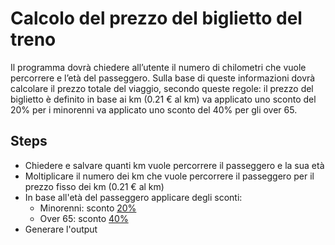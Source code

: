 Calcolo del prezzo del biglietto del treno
===
Il programma dovrà chiedere all’utente il numero di chilometri che vuole percorrere e l’età del passeggero.
Sulla base di queste informazioni dovrà calcolare il prezzo totale del viaggio, secondo queste regole:
il prezzo del biglietto è definito in base ai km (0.21 € al km)
va applicato uno sconto del 20% per i minorenni
va applicato uno sconto del 40% per gli over 65.

## Steps
- Chiedere e salvare quanti km vuole percorrere il passeggero e la sua età 
- Moltiplicare il numero dei km che vuole percorrere il passeggero per il prezzo fisso dei km (0.21 € al km)
- In base all'età del passeggero applicare degli sconti:
   - Minorenni: sconto [20%]()
   - Over 65: sconto [40%]()
- Generare l'output



